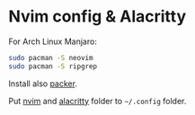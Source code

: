 # Nvim config & Alacritty

For Arch Linux Manjaro:

```sh
sudo pacman -S neovim
sudo pacman -S ripgrep
```

Install also [packer](https://aur.archlinux.org/packages/nvim-packer-git).

Put [nvim](nvim) and [alacritty](alacritty) folder to `~/.config` folder.
